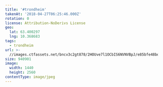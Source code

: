 ```yaml
---
title: '#trondheim'
takenAt: '2018-04-27T06:25:46.000Z'
rotation: 0
license: Attribution-NoDerivs License
geo:
  lat: 63.400297
  lng: 10.368683
tags:
  - trondheim
url: >-
  //images.ctfassets.net/bncv3c2gt878/2HOUve7l1OCbIS6NVNVBpJ/e85bfe48bd9590c7a683e3391fe38303/trondheim_41943892811_o
size: 940901
image:
  width: 1440
  height: 2560
contentType: image/jpeg
---
```


